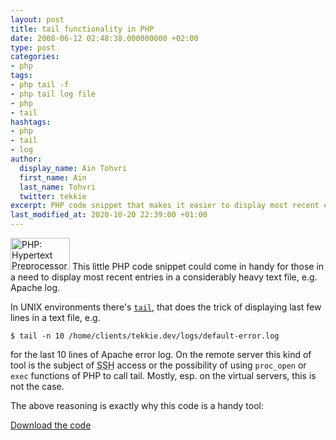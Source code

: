 ```yaml
---
layout: post
title: tail functionality in PHP
date: 2008-06-12 02:48:38.000000000 +02:00
type: post
categories:
- php
tags:
- php tail -f
- php tail log file
- php
- tail
hashtags:
- php
- tail
- log
author:
  display_name: Ain Tohvri
  first_name: Ain
  last_name: Tohvri
  twitter: tekkie
excerpt: PHP code snippet that makes it easier to display most recent entries in a heavy text file, e.g. Apache log.
last_modified_at: 2020-10-20 22:39:00 +01:00
---
```

<img class="teaser-image--left" title="PHP: Hypertext Preprocessor" src="{{ site.baseurl }}/assets/php-med-trans.png" alt="PHP: Hypertext Preprocessor" width="95" height="51" /> This little PHP code snippet could come in handy for those in a need to display most recent entries in a considerably heavy text file, e.g. Apache log.<!--more-->

In UNIX environments there's <a href="http://www.freebsd.org/cgi/man.cgi?query=tail">`tail`</a>, that does the trick of displaying last few lines in a text file, e.g.

```
$ tail -n 10 /home/clients/tekkie.dev/logs/default-error.log
```

for the last 10 lines of Apache error log. On the remote server this kind of tool is the subject of <abbr title="Secure Shell">SSH</abbr> access or the possibility of using `proc_open` or `exec` functions of PHP to call tail. Mostly, esp. on the virtual servers, this is not the case.

The above reasoning is exactly why this code is a handy tool:
<script src="https://gist.github.com/1894692.js?file=log.php"></script>

[Download the code](https://gist.github.com/ain/1894692/archive/00b11f87fc36510b4f1c1bad28ad92ae45f54704.zip)

